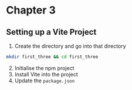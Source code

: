 # Chapter 3

## Setting up a Vite Project
1. Create the directory and go into that directory
```bash
mkdir first_three && cd first_three
```
2. Initialise the npm project
3. Install Vite into the project
4. Update the ```package.json```
